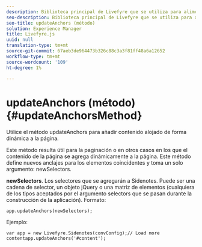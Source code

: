 ```yaml
---
description: Biblioteca principal de Livefyre que se utiliza para alimentar a Livefyre en su sitio.
seo-description: Biblioteca principal de Livefyre que se utiliza para alimentar a Livefyre en su sitio.
seo-title: updateAnchors (método)
solution: Experience Manager
title: Livefyre.js
uuid: null
translation-type: tm+mt
source-git-commit: 67aeb3de964473b326c88c3a3f81ff48a6a12652
workflow-type: tm+mt
source-wordcount: '109'
ht-degree: 1%

---
```



# updateAnchors (método) {#updateAnchorsMethod}

Utilice el método updateAnchors para añadir contenido alojado de forma dinámica a la página.

Este método resulta útil para la paginación o en otros casos en los que el contenido de la página se agrega dinámicamente a la página. Este método define nuevos anclajes para los elementos coincidentes y toma un solo argumento: newSelectors.

**newSelectors**. Los selectores que se agregarán a Sidenotes. Puede ser una cadena de selector, un objeto jQuery o una matriz de elementos (cualquiera de los tipos aceptados por el argumento selectors que se pasan durante la construcción de la aplicación).
Formato:

```
app.updateAnchors(newSelectors);
```

Ejemplo:

```
var app = new Livefyre.Sidenotes(convConfig);// Load more contentapp.updateAnchors('#content');
```
